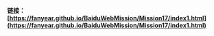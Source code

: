 #### 链接：[https://fanyear.github.io/BaiduWebMission/Mission17/index1.html](https://fanyear.github.io/BaiduWebMission/Mission17/index1.html)
